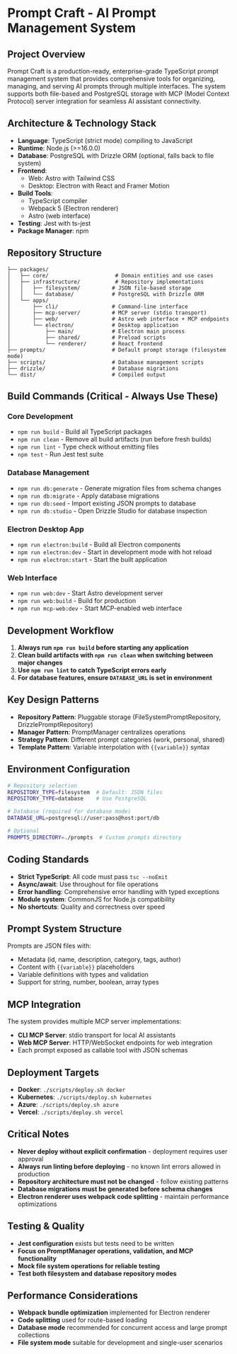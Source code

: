 # Prompt Craft - AI Prompt Management System

## Project Overview

Prompt Craft is a production-ready, enterprise-grade TypeScript prompt management system that provides comprehensive tools for organizing, managing, and serving AI prompts through multiple interfaces. The system supports both file-based and PostgreSQL storage with MCP (Model Context Protocol) server integration for seamless AI assistant connectivity.

## Architecture & Technology Stack

- **Language**: TypeScript (strict mode) compiling to JavaScript
- **Runtime**: Node.js (>=16.0.0)
- **Database**: PostgreSQL with Drizzle ORM (optional, falls back to file system)
- **Frontend**: 
  - Web: Astro with Tailwind CSS
  - Desktop: Electron with React and Framer Motion
- **Build Tools**: 
  - TypeScript compiler
  - Webpack 5 (Electron renderer)
  - Astro (web interface)
- **Testing**: Jest with ts-jest
- **Package Manager**: npm

## Repository Structure

```
├── packages/
│   ├── core/                     # Domain entities and use cases
│   ├── infrastructure/           # Repository implementations
│   │   ├── filesystem/          # JSON file-based storage
│   │   └── database/            # PostgreSQL with Drizzle ORM
│   └── apps/
│       ├── cli/                 # Command-line interface
│       ├── mcp-server/          # MCP server (stdio transport)
│       ├── web/                 # Astro web interface + MCP endpoints
│       └── electron/            # Desktop application
│           ├── main/            # Electron main process
│           ├── shared/          # Preload scripts
│           └── renderer/        # React frontend
├── prompts/                     # Default prompt storage (filesystem mode)
├── scripts/                     # Database management scripts
├── drizzle/                     # Database migrations
└── dist/                        # Compiled output
```

## Build Commands (Critical - Always Use These)

### Core Development
- `npm run build` - Build all TypeScript packages
- `npm run clean` - Remove all build artifacts (run before fresh builds)
- `npm run lint` - Type check without emitting files
- `npm test` - Run Jest test suite

### Database Management
- `npm run db:generate` - Generate migration files from schema changes
- `npm run db:migrate` - Apply database migrations
- `npm run db:seed` - Import existing JSON prompts to database
- `npm run db:studio` - Open Drizzle Studio for database inspection

### Electron Desktop App
- `npm run electron:build` - Build all Electron components
- `npm run electron:dev` - Start in development mode with hot reload
- `npm run electron:start` - Start the built application

### Web Interface
- `npm run web:dev` - Start Astro development server
- `npm run web:build` - Build for production
- `npm run mcp-web:dev` - Start MCP-enabled web interface

## Development Workflow

1. **Always run `npm run build` before starting any application**
2. **Clean build artifacts with `npm run clean` when switching between major changes**
3. **Use `npm run lint` to catch TypeScript errors early**
4. **For database features, ensure `DATABASE_URL` is set in environment**

## Key Design Patterns

- **Repository Pattern**: Pluggable storage (FileSystemPromptRepository, DrizzlePromptRepository)
- **Manager Pattern**: PromptManager centralizes operations
- **Strategy Pattern**: Different prompt categories (work, personal, shared)
- **Template Pattern**: Variable interpolation with `{{variable}}` syntax

## Environment Configuration

```bash
# Repository selection
REPOSITORY_TYPE=filesystem  # Default: JSON files
REPOSITORY_TYPE=database    # Use PostgreSQL

# Database (required for database mode)
DATABASE_URL=postgresql://user:pass@host:port/db

# Optional
PROMPTS_DIRECTORY=./prompts  # Custom prompts directory
```

## Coding Standards

- **Strict TypeScript**: All code must pass `tsc --noEmit`
- **Async/await**: Use throughout for file operations
- **Error handling**: Comprehensive error handling with typed exceptions
- **Module system**: CommonJS for Node.js compatibility
- **No shortcuts**: Quality and correctness over speed

## Prompt System Structure

Prompts are JSON files with:
- Metadata (id, name, description, category, tags, author)
- Content with `{{variable}}` placeholders
- Variable definitions with types and validation
- Support for string, number, boolean, array types

## MCP Integration

The system provides multiple MCP server implementations:
- **CLI MCP Server**: stdio transport for local AI assistants
- **Web MCP Server**: HTTP/WebSocket endpoints for web integration
- Each prompt exposed as callable tool with JSON schemas

## Deployment Targets

- **Docker**: `./scripts/deploy.sh docker`
- **Kubernetes**: `./scripts/deploy.sh kubernetes`
- **Azure**: `./scripts/deploy.sh azure`
- **Vercel**: `./scripts/deploy.sh vercel`

## Critical Notes

- **Never deploy without explicit confirmation** - deployment requires user approval
- **Always run linting before deploying** - no known lint errors allowed in production
- **Repository architecture must not be changed** - follow existing patterns
- **Database migrations must be generated before schema changes**
- **Electron renderer uses webpack code splitting** - maintain performance optimizations

## Testing & Quality

- **Jest configuration** exists but tests need to be written
- **Focus on PromptManager operations, validation, and MCP functionality**
- **Mock file system operations for reliable testing**
- **Test both filesystem and database repository modes**

## Performance Considerations

- **Webpack bundle optimization** implemented for Electron renderer
- **Code splitting** used for route-based loading
- **Database mode** recommended for concurrent access and large prompt collections
- **File system mode** suitable for development and single-user scenarios